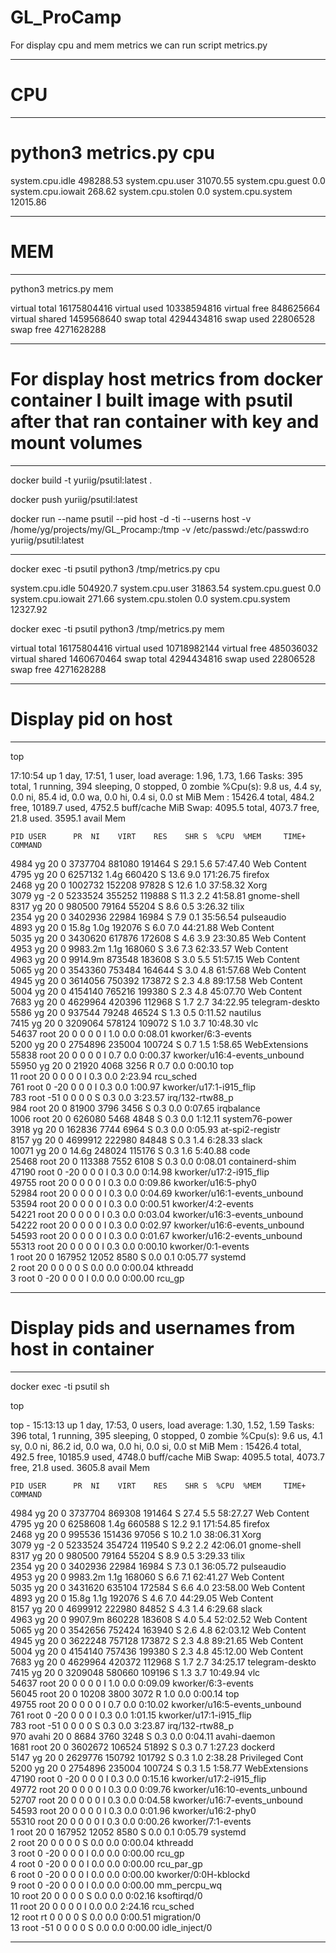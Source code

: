 # GL_ProCamp

For display cpu and mem metrics we can run script metrics.py

-------------------------------------------------------------------------------------------
# CPU

-------------------------------------------------------------------------------------------

# python3 metrics.py cpu

system.cpu.idle 498288.53 
system.cpu.user 31070.55 
system.cpu.guest 0.0 
system.cpu.iowait 268.62 
system.cpu.stolen 0.0 
system.cpu.system 12015.86


-------------------------------------------------------------------------------------------

# MEM 

-------------------------------------------------------------------------------------------

python3 metrics.py mem

virtual total 16175804416 
virtual used 10338594816 
virtual free 848625664 
virtual shared 1459568640
swap total 4294434816 
swap used 22806528 
swap free 4271628288

-------------------------------------------------------------------------------------------

# For display host metrics from docker container I built image with psutil after that ran container with key and mount volumes

-------------------------------------------------------------------------------------------

docker build -t yuriig/psutil:latest .

docker push yuriig/psutil:latest

docker run --name psutil --pid host -d -ti --userns host -v /home/yg/projects/my/GL_Procamp:/tmp -v /etc/passwd:/etc/passwd:ro yuriig/psutil:latest

-------------------------------------------------------------------------------------------

docker exec -ti psutil python3 /tmp/metrics.py cpu

system.cpu.idle 504920.7 
system.cpu.user 31863.54 
system.cpu.guest 0.0 
system.cpu.iowait 271.66 
system.cpu.stolen 0.0 
system.cpu.system 12327.92

docker exec -ti psutil python3 /tmp/metrics.py mem

virtual total 16175804416 
virtual used 10718982144 
virtual free 485036032 
virtual shared 1460670464
swap total 4294434816 
swap used 22806528 
swap free 4271628288


-------------------------------------------------------------------------------------------
 
# Display pid on host

-------------------------------------------------------------------------------------------

top

17:10:54 up 1 day, 17:51,  1 user,  load average: 1.96, 1.73, 1.66
Tasks: 395 total,   1 running, 394 sleeping,   0 stopped,   0 zombie
%Cpu(s):  9.8 us,  4.4 sy,  0.0 ni, 85.4 id,  0.0 wa,  0.0 hi,  0.4 si,  0.0 st
MiB Mem :  15426.4 total,    484.2 free,  10189.7 used,   4752.5 buff/cache
MiB Swap:   4095.5 total,   4073.7 free,     21.8 used.   3595.1 avail Mem 

    PID USER      PR  NI    VIRT    RES    SHR S  %CPU  %MEM     TIME+ COMMAND                                                                         
   4984 yg        20   0 3737704 881080 191464 S  29.1   5.6  57:47.40 Web Content                                                                     
   4795 yg        20   0 6257132   1.4g 660420 S  13.6   9.0 171:26.75 firefox                                                                         
   2468 yg        20   0 1002732 152208  97828 S  12.6   1.0  37:58.32 Xorg                                                                            
   3079 yg        -2   0 5233524 355252 119888 S  11.3   2.2  41:58.81 gnome-shell                                                                     
   8317 yg        20   0  980500  79164  55204 S   8.6   0.5   3:26.32 tilix                                                                           
   2354 yg        20   0 3402936  22984  16984 S   7.9   0.1  35:56.54 pulseaudio                                                                      
   4893 yg        20   0   15.8g   1.0g 192076 S   6.0   7.0  44:21.88 Web Content                                                                     
   5035 yg        20   0 3430620 617876 172608 S   4.6   3.9  23:30.85 Web Content                                                                     
   4953 yg        20   0 9983.2m   1.1g 168060 S   3.6   7.3  62:33.57 Web Content                                                                     
   4963 yg        20   0 9914.9m 873548 183608 S   3.0   5.5  51:57.15 Web Content                                                                     
   5065 yg        20   0 3543360 753484 164644 S   3.0   4.8  61:57.68 Web Content                                                                     
   4945 yg        20   0 3614056 750392 173872 S   2.3   4.8  89:17.58 Web Content                                                                     
   5004 yg        20   0 4154140 765216 199380 S   2.3   4.8  45:07.70 Web Content                                                                     
   7683 yg        20   0 4629964 420396 112968 S   1.7   2.7  34:22.95 telegram-deskto                                                                 
   5586 yg        20   0  937544  79248  46524 S   1.3   0.5   0:11.52 nautilus                                                                        
   7415 yg        20   0 3209064 578124 109072 S   1.0   3.7  10:48.30 vlc                                                                             
  54637 root      20   0       0      0      0 I   1.0   0.0   0:08.01 kworker/6:3-events                                                              
   5200 yg        20   0 2754896 235004 100724 S   0.7   1.5   1:58.65 WebExtensions                                                                   
  55838 root      20   0       0      0      0 I   0.7   0.0   0:00.37 kworker/u16:4-events_unbound                                                    
  55950 yg        20   0   21920   4068   3256 R   0.7   0.0   0:00.10 top                                                                             
     11 root      20   0       0      0      0 I   0.3   0.0   2:23.94 rcu_sched                                                                       
    761 root       0 -20       0      0      0 I   0.3   0.0   1:00.97 kworker/u17:1-i915_flip                                                         
    783 root     -51   0       0      0      0 S   0.3   0.0   3:23.57 irq/132-rtw88_p                                                                 
    984 root      20   0   81900   3796   3456 S   0.3   0.0   0:07.65 irqbalance                                                                      
   1006 root      20   0  626080   5468   4848 S   0.3   0.0   1:12.11 system76-power                                                                  
   3918 yg        20   0  162836   7744   6964 S   0.3   0.0   0:05.93 at-spi2-registr                                                                 
   8157 yg        20   0 4699912 222980  84848 S   0.3   1.4   6:28.33 slack                                                                           
  10071 yg        20   0   14.6g 248024 115176 S   0.3   1.6   5:40.88 code                                                                            
  25468 root      20   0  113388   7552   6108 S   0.3   0.0   0:08.01 containerd-shim                                                                 
  47190 root       0 -20       0      0      0 I   0.3   0.0   0:14.98 kworker/u17:2-i915_flip                                                         
  49755 root      20   0       0      0      0 I   0.3   0.0   0:09.86 kworker/u16:5-phy0                                                              
  52984 root      20   0       0      0      0 I   0.3   0.0   0:04.69 kworker/u16:1-events_unbound                                                    
  53594 root      20   0       0      0      0 I   0.3   0.0   0:00.51 kworker/4:2-events                                                              
  54221 root      20   0       0      0      0 I   0.3   0.0   0:03.04 kworker/u16:3-events_unbound                                                    
  54222 root      20   0       0      0      0 I   0.3   0.0   0:02.97 kworker/u16:6-events_unbound                                                    
  54593 root      20   0       0      0      0 I   0.3   0.0   0:01.67 kworker/u16:2-events_unbound                                                    
  55313 root      20   0       0      0      0 I   0.3   0.0   0:00.10 kworker/0:1-events                                                              
      1 root      20   0  167952  12052   8580 S   0.0   0.1   0:05.77 systemd                                                                         
      2 root      20   0       0      0      0 S   0.0   0.0   0:00.04 kthreadd                                                                        
      3 root       0 -20       0      0      0 I   0.0   0.0   0:00.00 rcu_gp
      

-------------------------------------------------------------------------------------------

# Display pids and usernames from host in container 

-------------------------------------------------------------------------------------------

docker exec -ti psutil sh

top

top - 15:13:13 up 1 day, 17:53,  0 users,  load average: 1.30, 1.52, 1.59
Tasks: 396 total,   1 running, 395 sleeping,   0 stopped,   0 zombie
%Cpu(s):  9.6 us,  4.1 sy,  0.0 ni, 86.2 id,  0.0 wa,  0.0 hi,  0.0 si,  0.0 st
MiB Mem :  15426.4 total,    492.5 free,  10185.9 used,   4748.0 buff/cache
MiB Swap:   4095.5 total,   4073.7 free,     21.8 used.   3605.8 avail Mem 

    PID USER      PR  NI    VIRT    RES    SHR S  %CPU  %MEM     TIME+ COMMAND                                                                         
   4984 yg        20   0 3737704 869308 191464 S  27.4   5.5  58:27.27 Web Content                                                                     
   4795 yg        20   0 6258608   1.4g 660588 S  12.2   9.1 171:54.85 firefox                                                                         
   2468 yg        20   0  995536 151436  97056 S  10.2   1.0  38:06.31 Xorg                                                                            
   3079 yg        -2   0 5233524 354724 119540 S   9.2   2.2  42:06.01 gnome-shell                                                                     
   8317 yg        20   0  980500  79164  55204 S   8.9   0.5   3:29.33 tilix                                                                           
   2354 yg        20   0 3402936  22984  16984 S   7.3   0.1  36:05.72 pulseaudio                                                                      
   4953 yg        20   0 9983.2m   1.1g 168060 S   6.6   7.1  62:41.27 Web Content                                                                     
   5035 yg        20   0 3431620 635104 172584 S   6.6   4.0  23:58.00 Web Content                                                                     
   4893 yg        20   0   15.8g   1.1g 192076 S   4.6   7.0  44:29.05 Web Content                                                                     
   8157 yg        20   0 4699912 222980  84852 S   4.3   1.4   6:29.68 slack                                                                           
   4963 yg        20   0 9907.9m 860228 183608 S   4.0   5.4  52:02.52 Web Content                                                                     
   5065 yg        20   0 3542656 752424 163940 S   2.6   4.8  62:03.12 Web Content                                                                     
   4945 yg        20   0 3622248 757128 173872 S   2.3   4.8  89:21.65 Web Content                                                                     
   5004 yg        20   0 4154140 757436 199380 S   2.3   4.8  45:12.00 Web Content                                                                     
   7683 yg        20   0 4629964 420372 112968 S   1.7   2.7  34:25.17 telegram-deskto                                                                 
   7415 yg        20   0 3209048 580660 109196 S   1.3   3.7  10:49.94 vlc                                                                             
  54637 root      20   0       0      0      0 I   1.0   0.0   0:09.09 kworker/6:3-events                                                              
  56045 root      20   0   10208   3800   3072 R   1.0   0.0   0:00.14 top                                                                             
  49755 root      20   0       0      0      0 I   0.7   0.0   0:10.02 kworker/u16:5-events_unbound                                                    
    761 root       0 -20       0      0      0 I   0.3   0.0   1:01.15 kworker/u17:1-i915_flip                                                         
    783 root     -51   0       0      0      0 S   0.3   0.0   3:23.87 irq/132-rtw88_p                                                                 
    970 avahi     20   0    8684   3760   3248 S   0.3   0.0   0:04.11 avahi-daemon                                                                    
   1681 root      20   0 3602672 106524  51892 S   0.3   0.7   1:27.23 dockerd                                                                         
   5147 yg        20   0 2629776 150792 101792 S   0.3   1.0   2:38.28 Privileged Cont                                                                 
   5200 yg        20   0 2754896 235004 100724 S   0.3   1.5   1:58.77 WebExtensions                                                                   
  47190 root       0 -20       0      0      0 I   0.3   0.0   0:15.16 kworker/u17:2-i915_flip                                                         
  49772 root      20   0       0      0      0 I   0.3   0.0   0:09.76 kworker/u16:10-events_unbound                                                   
  52707 root      20   0       0      0      0 I   0.3   0.0   0:04.58 kworker/u16:7-events_unbound                                                    
  54593 root      20   0       0      0      0 I   0.3   0.0   0:01.96 kworker/u16:2-phy0                                                              
  55310 root      20   0       0      0      0 I   0.3   0.0   0:00.26 kworker/7:1-events                                                              
      1 root      20   0  167952  12052   8580 S   0.0   0.1   0:05.79 systemd                                                                         
      2 root      20   0       0      0      0 S   0.0   0.0   0:00.04 kthreadd                                                                        
      3 root       0 -20       0      0      0 I   0.0   0.0   0:00.00 rcu_gp                                                                          
      4 root       0 -20       0      0      0 I   0.0   0.0   0:00.00 rcu_par_gp                                                                      
      6 root       0 -20       0      0      0 I   0.0   0.0   0:00.00 kworker/0:0H-kblockd                                                            
      9 root       0 -20       0      0      0 I   0.0   0.0   0:00.00 mm_percpu_wq                                                                    
     10 root      20   0       0      0      0 S   0.0   0.0   0:02.16 ksoftirqd/0                                                                     
     11 root      20   0       0      0      0 I   0.0   0.0   2:24.16 rcu_sched                                                                       
     12 root      rt   0       0      0      0 S   0.0   0.0   0:00.51 migration/0                                                                     
     13 root     -51   0       0      0      0 S   0.0   0.0   0:00.00 idle_inject/0 
     
-------------------------------------------------------------------------------------------
